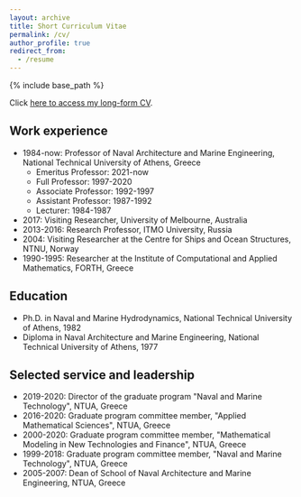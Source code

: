 ```yaml
---
layout: archive
title: Short Curriculum Vitae
permalink: /cv/
author_profile: true
redirect_from:
  - /resume
---
```



{% include base_path %}

Click <u><a href="../documents/Gerassimos-Athanassoulis-CV-2023.pdf" target="_blank">here to access my long-form CV</a></u>.

## Work experience
* 1984-now: Professor of Naval Architecture and Marine Engineering, National Technical University of Athens, Greece
  * Emeritus Professor: 2021-now
  * Full Professor: 1997-2020
  * Associate Professor: 1992-1997
  * Assistant Professor: 1987-1992
  * Lecturer: 1984-1987
* 2017: Visiting Researcher, University of Melbourne, Australia
* 2013-2016: Research Professor, ITMO University, Russia
* 2004: Visiting Researcher at the Centre for Ships and Ocean Structures, NTNU, Norway
* 1990-1995: Researcher at the Institute of Computational and Applied Mathematics, FORTH, Greece

## Education
* Ph.D. in Naval and Marine Hydrodynamics, National Technical University of Athens, 1982
* Diploma in Naval Architecture and Marine Engineering, National Technical University of Athens, 1977

## Selected service and leadership
* 2019-2020: Director of the graduate program &quot;Naval and Marine Technology&quot;, NTUA, Greece 
* 2016-2020: Graduate program committee member, &quot;Applied Mathematical Sciences&quot;, NTUA, Greece 
* 2000-2020: Graduate program committee member, &quot;Mathematical Modeling in New Technologies and Finance&quot;, NTUA, Greece 
* 1999-2018: Graduate program committee member, &quot;Naval and Marine Technology&quot;, NTUA, Greece 
* 2005-2007: Dean of School of Naval Architecture and Marine Engineering, NTUA, Greece
